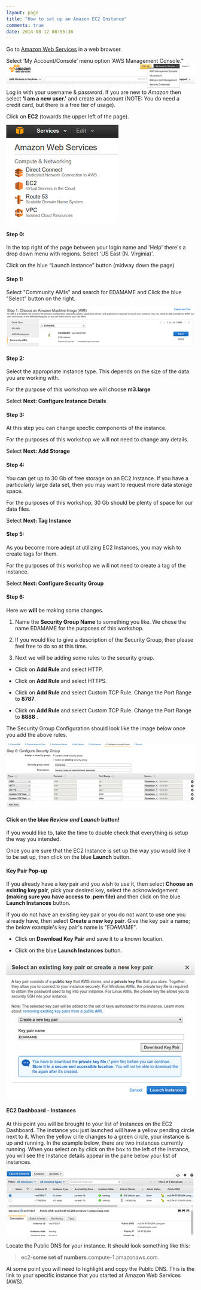 ```yaml
---
layout: page
title: "How to set up an Amazon EC2 Instance"
comments: true
date: 2014-08-12 08:55:36
---
```



Go to [Amazon Web Services](https://aws.amazon.com) in a web browser.

Select ‘My Account/Console’ menu option ‘AWS Management Console.”
![AWS Login Image](img/aws/aws_login.png)
Log in with your username & password. If you are new to _Amazon_ then select **'I am a new user.'** and create an account (NOTE: You do need a credit card, but there is a free tier of usage).

Click on **EC2** (towards the upper left of the page).

![EC2 Instance](img/aws/ec2_services.png)

#### Step 0:

In the top right of the page between your login name and 'Help' there's a drop down menu with regions.
Select 'US East (N. Virginia)'.

Click on the blue “Launch Instance” button (midway down the page)

#### Step 1:

Select "Community AMIs" and search for EDAMAME and Click the blue "Select" button on the right.

![Community AMIs](img/aws/ami_choice.png)

#### Step 2:
Select the appropriate instance type. This depends on the size of the data you are working with.

For the purpose of this workshop we will choose **m3.large**

Select **Next: Configure Instance Details**

#### Step 3:
At this step you can change specfic components of the instance.

For the purposes of this workshop we will not need to change any details.

Select **Next: Add Storage**

#### Step 4:
You can get up to 30 Gb of free storage on an EC2 Instance. If you have a particularly large data set, then you may want to request more data storage space.

For the purposes of this workshop, 30 Gb should be plenty of space for our data files.

Select **Next: Tag Instance**

#### Step 5:
As you become more adept at utilizing EC2 Instances, you may wish to create tags for them.

For the purposes of this workshop we will not need to create a tag of the instance.

Select **Next: Configure Security Group**

#### Step 6:
Here we **will** be making some changes.


1. Name the **Security Group Name** to something you like.  We chose the name EDAMAME for the purposes of this workshop.

2. If you would like to give a description of the Security Group, then please feel free to do so at this time.

3. Next we will be adding some rules to the security group.

* Click on **Add Rule** and select HTTP.

* Click on **Add Rule** and select HTTPS.

* Click on **Add Rule** and select Custom TCP Rule. Change the Port Range to **8787**.

* Click on **Add Rule** and select Custom TCP Rule. Change the Port Range to **8888** .

The Security Group Configuration should look like the image below once you add the above rules.

![Configure Security Group](img/aws/configure_security_group.png)

#### Click on the blue _Review and Launch_ button!

If you would like to, take the time to double check that everything is setup the way you intended.

Once you are sure that the EC2 Instance is set up the way you would like it to be set up, then click on the blue **Launch** button.

#### Key Pair Pop-up

If you already have a key pair and you wish to use it, then select **Choose an existing key pair**, pick your desired key, select the acknowledgement **(making sure you have access to .pem file)** and then click on the blue **Launch Instances** button.

If you do not have an existing key pair or you do not want to use one you already have, then select **Create a new key pair**. Give the key pair a name; the below example's key pair's name is "EDAMAME".

* Click on **Download Key Pair** and save it to a known location.

* Click on the blue **Launch Instances** button.

![Key Pair Pop-up](img/aws/key_pair.png)


#### EC2 Dashboard - Instances

At this point you will be brought to your list of Instances on the EC2 Dashboard. The instance you just launched will have a yellow pending circle next to it. When the yellow cirle changes to a green circle, your instance is up and running. In the example below, there are two instances currently running. When you select on by click on the box to the left of the instance, you will see the Instance details appear in the pane below your list of instances.


![EC2 Dashboard Instance List](img/aws/ec2_dashboard.png)

Locate the Public DNS for your instance. It should look something like this:

>ec2-**some set of numbers**.compute-1.amazonaws.com.


At some point you will need to highlight and copy the Public DNS. This is the link to your specific instance that you started at Amazon Web Services (AWS).
